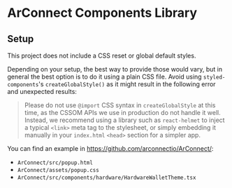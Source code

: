 ArConnect Components Library
============================


Setup
-----

This project does not include a CSS reset or global default styles.

Depending on your setup, the best way to provide those would vary, but in general the best option is to do it using a
plain CSS file. Avoid using `styled-components`'s `createGlobalStyle()` as it might result in the following error and
unexpected results:

> Please do not use `@import` CSS syntax in `createGlobalStyle` at this time, as the CSSOM APIs we use in production do
> not handle it well. Instead, we recommend using a library such as `react-helmet` to inject a typical `<link>` meta tag
> to the stylesheet, or simply embedding it manually in your `index.html` `<head>` section for a simpler app.

You can find an example in https://github.com/arconnectio/ArConnect/:

- `ArConnect/src/popup.html`
- `ArConnect/assets/popup.css`
- `ArConnect/src/components/hardware/HardwareWalletTheme.tsx`
